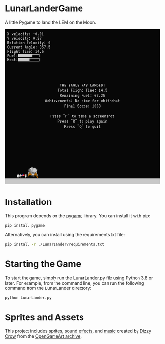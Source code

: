 # LunarLanderGame
 A little Pygame to land the LEM on the Moon.

 ![Game Screenshot](game_screenshot.png)

# Installation
This program depends on the [pygame](https://www.pygame.org/news) library. You can install it with pip:
```bash
pip install pygame
```
Alternatively, you can install using the requirements.txt file:
```bash
pip install -r ./LunarLander/requirements.txt
```

# Starting the Game
To start the game, simply run the LunarLander.py file using Python 3.8 or later. For example, from the command line, you can run the following command from the LunarLander directory:
```bash
python LunarLander.py
```

# Sprites and Assets
This project includes [sprites](https://opengameart.org/content/apollo-moon-landing-sprites), [sound effects](https://opengameart.org/content/8-bit-sound-fx), and [music](https://opengameart.org/content/8-bit-jupiter-the-bringer-of-jollity) created by [Dizzy Crow](https://opengameart.org/users/dizzy-crow) from the [OpenGameArt archive](https://opengameart.org/).
